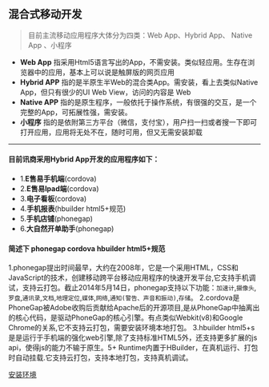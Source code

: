 ## 混合式移动开发

>目前主流移动应用程序大体分为四类：Web App、Hybrid App、 Native App 、小程序

- **Web App** 指采用Html5语言写出的App，不需安装。类似轻应用。生存在浏览器中的应用，基本上可以说是触屏版的网页应用
- **Hybrid APP** 指的是半原生半Web的混合类App。需安装，看上去类似Native App，但只有很少的UI Web View，访问的内容是 Web
- **Native APP** 指的是原生程序，一般依托于操作系统，有很强的交互，是一个完整的App，可拓展性强，需安装。
- **小程序** 指的是依附第三方平台（微信，支付宝），用户扫一扫或者搜一下即可打开应用，应用将无处不在，随时可用，但又无需安装卸载

----

#### 目前讯商采用Hybrid App开发的应用程序如下：

- 1.**E售易手机端**(cordova)
- 2.**E售易Ipad端**(cordova)
- 3.**电子看板**(cordova)
- 4.**手机报表**(hbuilder html5+规范)
- 5.**手机店铺**(phonegap)
- 6.**大自然开单助手**(phonegap)

#### 简述下  phonegap  cordova  hbuilder html5+规范
1.phonegap提出时间最早，大约在2008年，它是一个采用HTML，CSS和JavaScript的技术，创建移动跨平台移动应用程序的快速开发平台,它支持手机调试，支持云打包。截止2014年5月14日，phonegap支持以下功能：`加速计`,`摄像头`,`罗盘`,`通讯录`,`文档`,`地理定位`,`媒体`,`网络`,`通知(警告、声音和振动)`,`存储`。
2.cordova是PhoneGap被Adobe收购后贡献给Apache后的开源项目,是从PhoneGap中抽离出的核心代码，是驱动PhoneGap的核心引擎。有点类似Webkit(v8)和Google Chrome的关系,它不支持云打包，需要安装环境本地打包。
3.hbuilder html5+s是是运行于手机端的强化web引擎,除了支持标准HTML5外，还支持更多扩展的js api，使得js的能力不输于原生。5+ Runtime内置于HBuilder，在真机运行、打包时自动挂载.它支持云打包，支持本地打包，支持真机调试。


[安装环境](./安装环境.md)